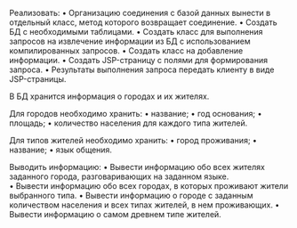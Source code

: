 Реализовать:
• Организацию соединения с базой данных вынести в отдельный класс, метод которого возвращает соединение.
• Создать БД с необходимыми таблицами. 
• Создать класс для выполнения запросов на извлечение информации из БД с использованием компилированных запросов.
• Создать класс на добавление информации.
• Создать JSP-страницу с полями для формирования запроса.
• Результаты выполнения запроса передать клиенту в виде JSP-страницы.

В БД хранится информация о городах и их жителях.

Для городов необходимо хранить:
• название;
• год основания;
• площадь;
• количество населения для каждого типа жителей.

Для типов жителей необходимо хранить:
• город проживания;
• название;
• язык общения.

Выводить информацию:
• Вывести информацию обо всех жителях заданного города, разговаривающих на заданном языке.<br/>
• Вывести информацию обо всех городах, в которых проживают жители выбранного типа.
• Вывести информацию о городе с заданным количеством населения и всех типах жителей, в нем проживающих.
• Вывести информацию о самом древнем типе жителей.
